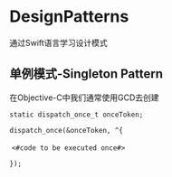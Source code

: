 # DesignPatterns
通过Swift语言学习设计模式

##  单例模式-Singleton Pattern

在Objective-C中我们通常使用GCD去创建

`static dispatch_once_t onceToken;`

  `dispatch_once(&onceToken, ^{`

​    `<#code to be executed once#>`

  `});`

